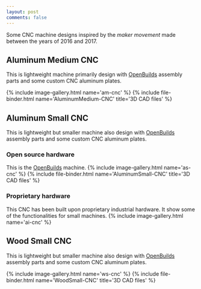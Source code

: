 ```yaml
---
layout: post
comments: false
---
```


Some CNC machine designs inspired by the *maker movement* made between the years of 2016 and 2017.

## Aluminum Medium CNC
This is lightweight machine primarily design with [OpenBuilds](https://openbuildspartstore.com/) assembly parts and some custom CNC aluminum plates.


{% include image-gallery.html name='am-cnc' %}
{% include file-binder.html name='AluminumMedium-CNC' title='3D CAD files' %}

## Aluminum Small CNC
This is lightweight but smaller machine also design with [OpenBuilds](https://openbuildspartstore.com/) assembly parts and some custom CNC aluminum plates.

### Open source hardware
This is the [OpenBuilds](https://openbuildspartstore.com/) machine.
{% include image-gallery.html name='as-cnc' %}
{% include file-binder.html name='AluminumSmall-CNC' title='3D CAD files' %}

### Proprietary hardware
This CNC has been built upon proprietary industrial hardware. It show some of the functionalities for small machines.
{% include image-gallery.html name='ai-cnc' %}

## Wood Small CNC
This is lightweight but smaller machine also design with [OpenBuilds](https://openbuildspartstore.com/) assembly parts and some custom CNC aluminum plates.

{% include image-gallery.html name='ws-cnc' %}
{% include file-binder.html name='WoodSmall-CNC' title='3D CAD files' %}

